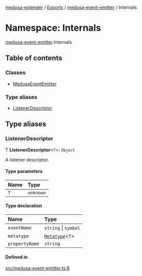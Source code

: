 [medusa-extender](../README.md) / [Exports](../modules.md) / [medusa-event-emitter](medusa_event_emitter.md) / Internals

# Namespace: Internals

[medusa-event-emitter](medusa_event_emitter.md).Internals

## Table of contents

### Classes

- [MedusaEventEmitter](../classes/medusa_event_emitter.Internals.MedusaEventEmitter.md)

### Type aliases

- [ListenerDescriptor](medusa_event_emitter.Internals.md#listenerdescriptor)

## Type aliases

### ListenerDescriptor

Ƭ **ListenerDescriptor**<`T`\>: `Object`

A listener descriptor.

#### Type parameters

| Name | Type |
| :------ | :------ |
| `T` | `unknown` |

#### Type declaration

| Name | Type |
| :------ | :------ |
| `eventName` | `string` \| `symbol` |
| `metatype` | [`Metatype`](types.md#metatype)<`T`\> |
| `propertyName` | `string` |

#### Defined in

[src/medusa-event-emitter.ts:8](https://github.com/adrien2p/medusa-extender/blob/682c80d/src/medusa-event-emitter.ts#L8)
